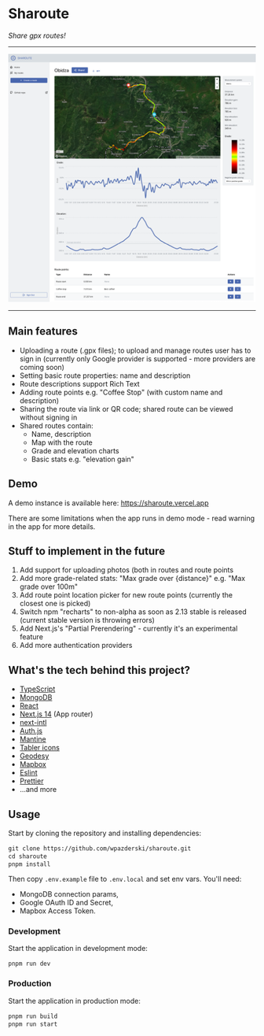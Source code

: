 # Sharoute

_Share gpx routes!_

<hr />

<p align="center">
    <img src="https://raw.githubusercontent.com/wpazderski/sharoute/master/readme-img1.png" width="900" />
</p>

<hr />

## Main features

-   Uploading a route (.gpx files); to upload and manage routes user has to sign in (currently only Google provider is supported - more providers are coming soon)
-   Setting basic route properties: name and description
-   Route descriptions support Rich Text
-   Adding route points e.g. "Coffee Stop" (with custom name and description)
-   Sharing the route via link or QR code; shared route can be viewed without signing in
-   Shared routes contain:
    -   Name, description
    -   Map with the route
    -   Grade and elevation charts
    -   Basic stats e.g. "elevation gain"

## Demo

A demo instance is available here: https://sharoute.vercel.app

There are some limitations when the app runs in demo mode - read warning in the app for more details.

## Stuff to implement in the future

1. Add support for uploading photos (both in routes and route points
1. Add more grade-related stats: "Max grade over {distance}" e.g. "Max grade over 100m"
1. Add route point location picker for new route points (currently the closest one is picked)
1. Switch npm "recharts" to non-alpha as soon as 2.13 stable is released (current stable version is throwing errors)
1. Add Next.js's "Partial Prerendering" - currently it's an experimental feature
1. Add more authentication providers

## What's the tech behind this project?

-   [TypeScript](https://www.typescriptlang.org/)
-   [MongoDB](https://www.mongodb.com/)
-   [React](https://react.dev/)
-   [Next.js 14](https://nextjs.org/) (App router)
-   [next-intl](https://next-intl-docs.vercel.app/)
-   [Auth.js](https://authjs.dev/)
-   [Mantine](https://mantine.dev/)
-   [Tabler icons](https://tabler.io/)
-   [Geodesy](https://www.movable-type.co.uk/scripts/geodesy-library.html)
-   [Mapbox](https://www.mapbox.com/)
-   [Eslint](https://eslint.org/)
-   [Prettier](https://prettier.io/)
-   ...and more

## Usage

Start by cloning the repository and installing dependencies:

```
git clone https://github.com/wpazderski/sharoute.git
cd sharoute
pnpm install
```

Then copy `.env.example` file to `.env.local` and set env vars. You'll need:

-   MongoDB connection params,
-   Google OAuth ID and Secret,
-   Mapbox Access Token.

### Development

Start the application in development mode:

```
pnpm run dev
```

### Production

Start the application in production mode:

```
pnpm run build
pnpm run start
```

